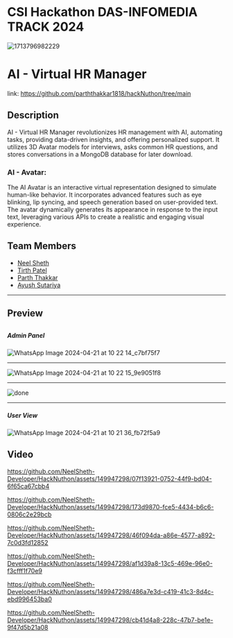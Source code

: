 # CSI Hackathon DAS-INFOMEDIA TRACK 2024


![1713796982229](https://github.com/NeelSheth-Developer/HackNuthon/assets/149947298/8d864fe4-7dfc-41ed-bdb1-5ae4b442ec8c)



# AI - Virtual HR Manager

link: https://github.com/parththakkar1818/hackNuthon/tree/main 

## Description

AI - Virtual HR Manager revolutionizes HR management with AI, automating tasks, providing data-driven insights, and offering personalized support. It utilizes 3D Avatar models for interviews, asks common HR questions, and stores conversations in a MongoDB database for later download.

<h3>AI - Avatar:</h3>


The AI Avatar is an interactive virtual representation designed to simulate human-like behavior. It incorporates advanced features such as eye blinking, lip syncing, and speech generation based on user-provided text. The avatar dynamically generates its appearance in response to the input text, leveraging various APIs to create a realistic and engaging visual experience.

<h2>Team Members</h2>

- [Neel Sheth](https://www.linkedin.com/in/neel-sheth-91b362262/)
- [Tirth Patel](https://www.linkedin.com/in/tirthpatel-7ab9ba264/)
- [Parth Thakkar](https://www.linkedin.com/in/parth-thakkar-5b4946230/)
- [Ayush Sutariya](https://www.linkedin.com/in/ayush-sutariya04/)
 
 <hr>

 <h2>Preview<h2>
 
<h5>Admin Panel</h5>

![WhatsApp Image 2024-04-21 at 10 22 14_c7bf75f7](https://github.com/NeelSheth-Developer/HackNuthon/assets/149947298/0d4d18e7-7a71-4a44-bca4-d816a8d54a87)

<hr>

![WhatsApp Image 2024-04-21 at 10 22 15_9e9051f8](https://github.com/NeelSheth-Developer/HackNuthon/assets/149947298/da07d77d-2d56-4bf0-a878-ba01a2729d96)

<hr>

![done](https://github.com/NeelSheth-Developer/HackNuthon/assets/149947298/ea6081f3-82d3-4842-b333-e706fd69062f)

<hr>

<h5>User View</h5>


![WhatsApp Image 2024-04-21 at 10 21 36_fb72f5a9](https://github.com/NeelSheth-Developer/HackNuthon/assets/149947298/dac169f0-6743-45b7-b28e-553cd1d540a4)





## Video

https://github.com/NeelSheth-Developer/HackNuthon/assets/149947298/07f13921-0752-44f9-bd04-6f65ca67cbb4


https://github.com/NeelSheth-Developer/HackNuthon/assets/149947298/173d9870-fce5-4434-b6c6-0806c2e29bcb


https://github.com/NeelSheth-Developer/HackNuthon/assets/149947298/46f094da-a86e-4577-a892-7c0d3fd12852


https://github.com/NeelSheth-Developer/HackNuthon/assets/149947298/af1d39a8-13c5-469e-96e0-f3cfff1f70e9


https://github.com/NeelSheth-Developer/HackNuthon/assets/149947298/486a7e3d-c419-41c3-8d4c-ebd996453ba0


https://github.com/NeelSheth-Developer/HackNuthon/assets/149947298/cb41d4a8-228c-47b7-be1e-9f47d5b21a08


